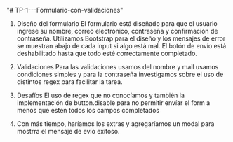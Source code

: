 "# TP-1---Formulario-con-validaciones" 

1) Diseño del formulario
El formulario está diseñado para que el usuario ingrese su nombre, correo electrónico, contraseña y confirmación de contraseña. Utilizamos Bootstrap para el diseño y los mensajes de error se muestran abajo de cada input si algo está mal. El botón de envío está deshabilitado hasta que todo esté correctamente completado.

2) Validaciones
Para las validaciones usamos del nombre y mail usamos condiciones simples y para la contraseña investigamos sobre el uso de distintos regex para facilitar la tarea.

3) Desafíos
El uso de regex que no conocíamos y también la implementación de button.disable para no permitir envíar el form a menos que esten todos los campos completados

4) Con más tiempo, haríamos los extras y agregaríamos un modal para mostrra el mensaje de evío exitoso.
